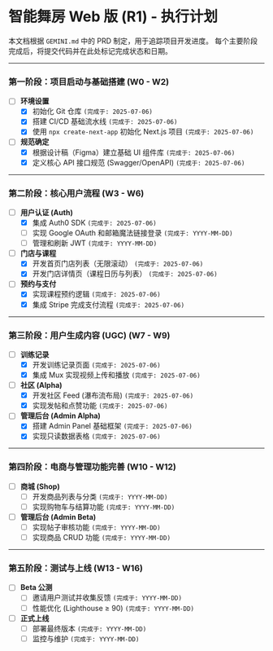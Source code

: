 # 智能舞房 Web 版 (R1) - 执行计划

本文档根据 `GEMINI.md` 中的 PRD 制定，用于追踪项目开发进度。
每个主要阶段完成后，将提交代码并在此处标记完成状态和日期。

---

### 第一阶段：项目启动与基础搭建 (W0 - W2)

- [ ] **环境设置**
    - [x] 初始化 Git 仓库 `(完成于: 2025-07-06)`
    - [x] 搭建 CI/CD 基础流水线 `(完成于: 2025-07-06)`
    - [x] 使用 `npx create-next-app` 初始化 Next.js 项目 `(完成于: 2025-07-06)`
- [ ] **规范确定**
    - [x] 根据设计稿（Figma）建立基础 UI 组件库 `(完成于: 2025-07-06)`
    - [x] 定义核心 API 接口规范 (Swagger/OpenAPI) `(完成于: 2025-07-06)`

---

### 第二阶段：核心用户流程 (W3 - W6)

- [ ] **用户认证 (Auth)**
    - [x] 集成 Auth0 SDK `(完成于: 2025-07-06)`
    - [ ] 实现 Google OAuth 和邮箱魔法链接登录 `(完成于: YYYY-MM-DD)`
    - [ ] 管理和刷新 JWT `(完成于: YYYY-MM-DD)`
- [ ] **门店与课程**
    - [x] 开发首页门店列表（无限滚动） `(完成于: 2025-07-06)`
    - [x] 开发门店详情页（课程日历与列表） `(完成于: 2025-07-06)`
- [ ] **预约与支付**
    - [x] 实现课程预约逻辑 `(完成于: 2025-07-06)`
    - [x] 集成 Stripe 完成支付流程 `(完成于: 2025-07-06)`

---

### 第三阶段：用户生成内容 (UGC) (W7 - W9)

- [ ] **训练记录**
    - [x] 开发训练记录页面 `(完成于: 2025-07-06)`
    - [x] 集成 Mux 实现视频上传和播放 `(完成于: 2025-07-06)`
- [ ] **社区 (Alpha)**
    - [x] 开发社区 Feed (瀑布流布局) `(完成于: 2025-07-06)`
    - [x] 实现发帖和点赞功能 `(完成于: 2025-07-06)`
- [ ] **管理后台 (Admin Alpha)**
    - [x] 搭建 Admin Panel 基础框架 `(完成于: 2025-07-06)`
    - [x] 实现只读数据表格 `(完成于: 2025-07-06)`

---

### 第四阶段：电商与管理功能完善 (W10 - W12)

- [ ] **商城 (Shop)**
    - [ ] 开发商品列表与分类 `(完成于: YYYY-MM-DD)`
    - [ ] 实现购物车与结算功能 `(完成于: YYYY-MM-DD)`
- [ ] **管理后台 (Admin Beta)**
    - [ ] 实现帖子审核功能 `(完成于: YYYY-MM-DD)`
    - [ ] 实现商品 CRUD 功能 `(完成于: YYYY-MM-DD)`

---

### 第五阶段：测试与上线 (W13 - W16)

- [ ] **Beta 公测**
    - [ ] 邀请用户测试并收集反馈 `(完成于: YYYY-MM-DD)`
    - [ ] 性能优化 (Lighthouse ≥ 90) `(完成于: YYYY-MM-DD)`
- [ ] **正式上线**
    - [ ] 部署最终版本 `(完成于: YYYY-MM-DD)`
    - [ ] 监控与维护 `(完成于: YYYY-MM-DD)`
